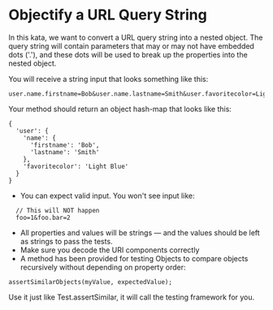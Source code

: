 # Objectify a URL Query String

In this kata, we want to convert a URL query string into a nested object. The query string will contain parameters that may or may not have embedded dots ('.'), and these dots will be used to break up the properties into the nested object.

You will receive a string input that looks something like this:

```
user.name.firstname=Bob&user.name.lastname=Smith&user.favoritecolor=Light%20Blue
```

Your method should return an object hash-map that looks like this:

```
{
  'user': {
    'name': {
      'firstname': 'Bob',
      'lastname': 'Smith'
    },
    'favoritecolor': 'Light Blue'
  }
}
```

* You can expect valid input. You won't see input like:
```
  // This will NOT happen
  foo=1&foo.bar=2
```
* All properties and values will be strings — and the values should be left as strings to pass the tests.
* Make sure you decode the URI components correctly
* A method has been provided for testing Objects to compare objects recursively without depending on property order:
```
assertSimilarObjects(myValue, expectedValue);
```

Use it just like Test.assertSimilar, it will call the testing framework for you.
